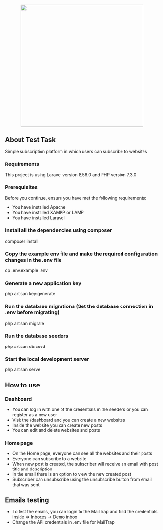 <p align="center"><a href="#" target="_blank"><img src="/public/img/logo/logo_VERTICAL_COLOR_400x400.png" width="400"></a></p>

## About Test Task

Simple subscription platform in which users can subscribe to websites

### Requirements 
This project is using Laravel version 8.56.0 and PHP version 7.3.0

### Prerequisites

Before you continue, ensure you have met the following requirements:

* You have installed Apache
* You have installed XAMPP or LAMP
* You have installed Laravel

### Install all the dependencies using composer
composer install

### Copy the example env file and make the required configuration changes in the .env file
cp .env.example .env

### Generate a new application key
php artisan key:generate

### Run the database migrations (Set the database connection in .env before migrating)
php artisan migrate

### Run the database seeders
php artisan db:seed

### Start the local development server
php artisan serve

## How to use

### Dashboard
* You can log in with one of the credentials in the seeders or you can register as a new user
* Visit the /dashboard and you can create a new websites
* Inside the website you can create new posts
* You can edit and delete websites and posts

### Home page
* On the Home page, everyone can see all the websites and their posts
* Everyone can subscribe to a website
* When new post is created, the subscriber will receive an email with post title and description
* In the email there is an option to view the new created post
* Subscriber can unsubscribe using the unsubscribe button from email that was sent

## Emails testing
* To test the emails, you can login to the MailTrap and find the credentials inside => Inboxes -> Demo inbox
* Change the API credentials in .env file for MailTrap  
